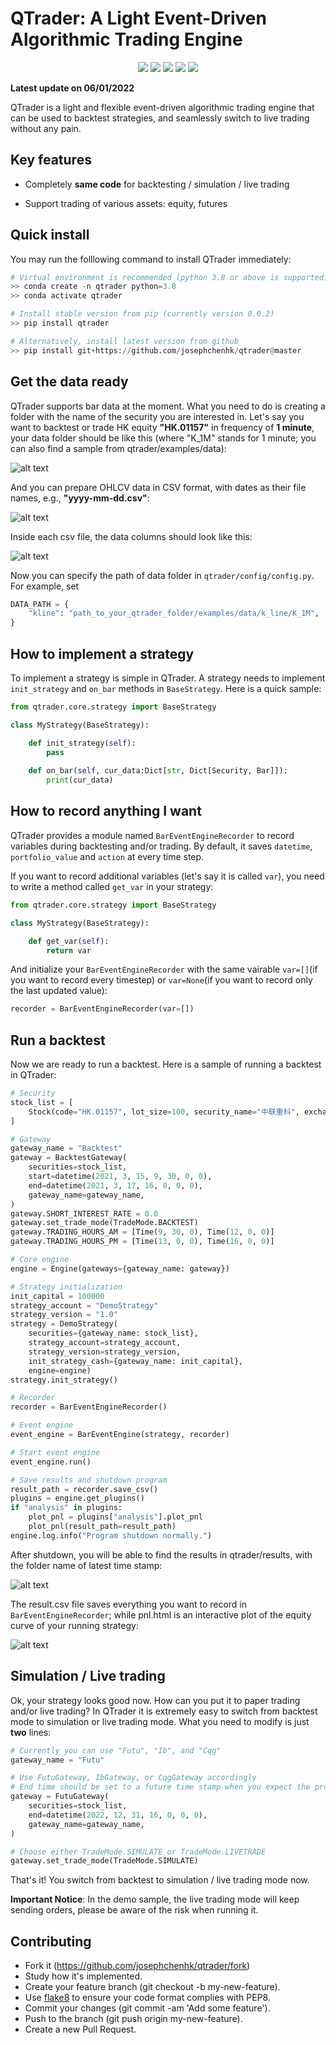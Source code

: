 # QTrader: A Light Event-Driven Algorithmic Trading Engine

<p align="center">
    <img src ="https://img.shields.io/badge/version-0.1.0-blueviolet.svg"/>
    <img src ="https://img.shields.io/badge/platform-windows|linux|macos-yellow.svg"/>
    <img src ="https://img.shields.io/badge/python-3.8|3.9|3.10-blue.svg" />
    <img src ="https://img.shields.io/github/workflow/status/vnpy/vnpy/Python%20application/master"/>
    <img src ="https://img.shields.io/github/license/vnpy/vnpy.svg?color=orange"/>
</p>

**Latest update on 06/01/2022**

QTrader is a light and flexible event-driven algorithmic trading engine that can be used to backtest strategies, 
and seamlessly switch to live trading without any pain.

## Key features

* Completely **same code** for backtesting / simulation / live trading 

* Support trading of various assets: equity, futures

## Quick install

You may run the folllowing command to install QTrader immediately:

```python
# Virtual environment is recommended (python 3.8 or above is supported)
>> conda create -n qtrader python=3.8
>> conda activate qtrader

# Install stable version from pip (currently version 0.0.2)
>> pip install qtrader

# Alternatively, install latest version from github 
>> pip install git+https://github.com/josephchenhk/qtrader@master
```

## Get the data ready

QTrader supports bar data at the moment. What you need to do is creating a folder with the name of the security you
are interested in. Let's say you want to backtest or trade HK equity **"HK.01157"** in frequency of **1 minute**, your 
data folder should be like this (where "K_1M" stands for 1 minute; you can also find a sample from 
qtrader/examples/data):

![alt text](./contents/data_folder.png "data folder")

And you can prepare OHLCV data in CSV format, with dates as their file names, e.g., **"yyyy-mm-dd.csv"**: 

![alt text](./contents/data_folder_details.png "data folder details")

Inside each csv file, the data columns should look like this:

![alt text](./contents/bar_data_sample.png "bar data sample")

Now you can specify the path of data folder in `qtrader/config/config.py`. For example, set

```python
DATA_PATH = {
    "kline": "path_to_your_qtrader_folder/examples/data/k_line/K_1M",
}
```

## How to implement a strategy

To implement a strategy is simple in QTrader. A strategy needs to implement `init_strategy` and `on_bar` methods in 
`BaseStrategy`. Here is a quick sample:

```python
from qtrader.core.strategy import BaseStrategy

class MyStrategy(BaseStrategy):

    def init_strategy(self):
        pass
        
    def on_bar(self, cur_data:Dict[str, Dict[Security, Bar]]):
        print(cur_data)
```

        
## How to record anything I want

QTrader provides a module named `BarEventEngineRecorder` to record variables during backtesting and/or trading. By 
default, it saves `datetime`, `portfolio_value` and `action` at every time step. 

If you want to record additional variables (let's say it is called `var`), you need to write a method called `get_var` 
in your strategy:

```python
from qtrader.core.strategy import BaseStrategy

class MyStrategy(BaseStrategy):

    def get_var(self):
        return var
```

And initialize your `BarEventEngineRecorder` with the same vairable `var=[]`(if you want to record every timestep) or 
`var=None`(if you want to record only the last updated value):

```python
recorder = BarEventEngineRecorder(var=[])
```
    

## Run a backtest

Now we are ready to run a backtest. Here is a sample of running a backtest in QTrader:

```python
# Security 
stock_list = [
    Stock(code="HK.01157", lot_size=100, security_name="中联重科", exchange=Exchange.SEHK),
]

# Gateway
gateway_name = "Backtest"
gateway = BacktestGateway(
    securities=stock_list,
    start=datetime(2021, 3, 15, 9, 30, 0, 0),
    end=datetime(2021, 3, 17, 16, 0, 0, 0),
    gateway_name=gateway_name,
)
gateway.SHORT_INTEREST_RATE = 0.0
gateway.set_trade_mode(TradeMode.BACKTEST)
gateway.TRADING_HOURS_AM = [Time(9, 30, 0), Time(12, 0, 0)]
gateway.TRADING_HOURS_PM = [Time(13, 0, 0), Time(16, 0, 0)]

# Core engine
engine = Engine(gateways={gateway_name: gateway})

# Strategy initialization
init_capital = 100000
strategy_account = "DemoStrategy"
strategy_version = "1.0"
strategy = DemoStrategy(
    securities={gateway_name: stock_list},
    strategy_account=strategy_account,
    strategy_version=strategy_version,
    init_strategy_cash={gateway_name: init_capital},
    engine=engine)
strategy.init_strategy()

# Recorder
recorder = BarEventEngineRecorder()

# Event engine
event_engine = BarEventEngine(strategy, recorder)

# Start event engine
event_engine.run()

# Save results and shutdown program
result_path = recorder.save_csv()
plugins = engine.get_plugins()
if "analysis" in plugins:
    plot_pnl = plugins["analysis"].plot_pnl
    plot_pnl(result_path=result_path)
engine.log.info("Program shutdown normally.")
```

After shutdown, you will be able to find the results in qtrader/results, with the folder name of latest time stamp:

![alt text](./contents/results.png "results")

The result.csv file saves everything you want to record in `BarEventEngineRecorder`; while pnl.html is an interactive 
plot of the equity curve of your running strategy:

![alt text](./contents/pnl.png "pnl")

## Simulation / Live trading

Ok, your strategy looks good now. How can you put it to paper trading and/or live trading? In QTrader it is
extremely easy to switch from backtest mode to simulation or live trading mode. What you need to modify is just 
**two** lines:

```python
# Currently you can use "Futu", "Ib", and "Cqg" 
gateway_name = "Futu"  

# Use FutuGateway, IbGateway, or CqgGateway accordingly
# End time should be set to a future time stamp when you expect the program terminates
gateway = FutuGateway(
    securities=stock_list,
    end=datetime(2022, 12, 31, 16, 0, 0, 0),  
    gateway_name=gateway_name,
)

# Choose either TradeMode.SIMULATE or TradeMode.LIVETRADE
gateway.set_trade_mode(TradeMode.SIMULATE)
```

That's it! You switch from backtest to simulation / live trading mode now. 

**Important Notice**: In the demo sample, the live trading mode will keep sending orders, please be aware 
of the risk when running it.

## Contributing
* Fork it (https://github.com/josephchenhk/qtrader/fork)
* Study how it's implemented.
* Create your feature branch (git checkout -b my-new-feature).
* Use [flake8](https://pypi.org/project/flake8/) to ensure your code format
complies with PEP8.
* Commit your changes (git commit -am 'Add some feature').
* Push to the branch (git push origin my-new-feature).
* Create a new Pull Request.

